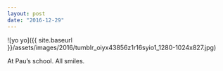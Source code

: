 ```yaml
---
layout: post
date: "2016-12-29"
---
```


![yo yo]({{ site.baseurl }}/assets/images/2016/tumblr_oiyx43856z1r16syio1_1280-1024x827.jpg)

At Pau’s school. All smiles.
